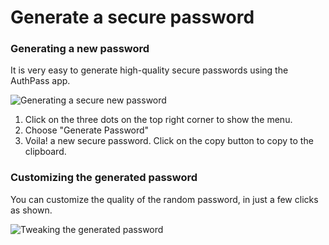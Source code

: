 # Generate a secure password

### Generating  a new password

It is very easy to generate high-quality secure passwords using the AuthPass app.



![Generating a secure new password](https://user-images.githubusercontent.com/66209958/98566998-73233e00-22d5-11eb-9a69-d92cac93af01.gif)

1. Click on the three dots on the top right corner to show the menu.
2. Choose "Generate Password"
3. Voila! a new secure password. Click on the copy button to copy to the clipboard.

### Customizing the generated password

You can customize the quality of the random password, in just a few clicks as shown.



![Tweaking the generated password](https://user-images.githubusercontent.com/66209958/98567780-5affee80-22d6-11eb-827f-3fd2a48a2a9d.gif)


